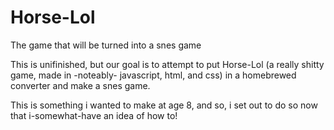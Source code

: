 # Horse-Lol
The game that will be turned into a snes game

This is unifinished, but our goal is to attempt to put Horse-Lol
(a really shitty game, made in -noteably- javascript, html, and css)
in a homebrewed converter and make a snes game.

This is something i wanted to make at age 8, and so, i set out to do 
so now that i-somewhat-have an idea of how to!
